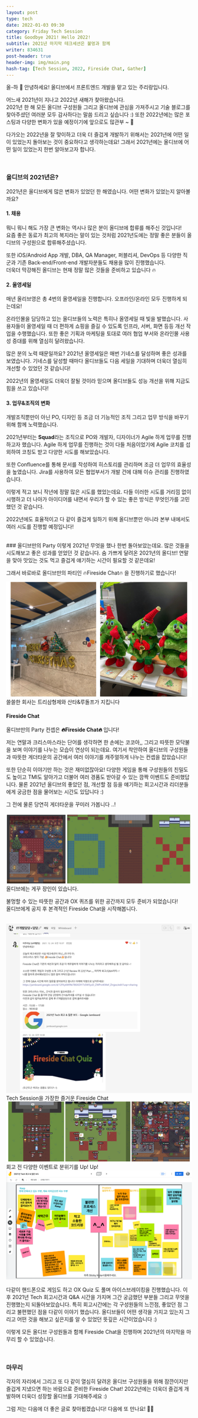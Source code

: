 ```yaml
---
layout: post
type: tech
date: 2022-01-03 09:30
category: Friday Tech Session
title: Goodbye 2021! Hello 2022!
subtitle: 2021년 마지막 테크세션은 불멍과 함께
writer: 834631
post-header: true
header-img: img/main.png
hash-tag: [Tech Session, 2022, Fireside Chat, Gather]
---
```


올-하 💚 안녕하세요! 올디브에서 프론트엔드 개발을 맡고 있는 주리랑입니다. 

어느새 2021년이 지나고 2022년 새해가 찾아왔습니다.<br/>
2021년 한 해 모든 올디브 구성원들 그리고 올디브에 관심을 가져주시고 기술 블로그를 찾아주셨던 여러분 모두 감사하다는 말씀 드리고 싶습니다 :)
또한 2022년에는 많은 포스팅과 다양한 변화가 있을 예정이기에 앞으로도 많관부 ~ 💚


다가오는 2022년을 잘 맞이하고 더욱 더 즐겁게 개발하기 위해서는 2021년에 어떤 일이 있었는지 돌아보는 것이 중요하다고 생각하는데요!
그래서 2021년에는 올디브에 어떤 일이 있었는지 한번 알아보고자 합니다. 

<br/>

### 올디브의 2021년은?
2021년은 올디브에게 많은 변화가 있었던 한 해였습니다. 어떤 변화가 있었는지 알아볼까요?
<br/>
#### 1. 채용
뭐니 뭐니 해도 가장 큰 변화는 역시나 많은 분이 올디브에 합류를 해주신 것입니다!
<br/>요즘 좋은 동료가 최고의 복지라는 말이 있는 것처럼 2021년도에는 정말 좋은 분들이 올디브의 구성원으로 합류해주셨습니다.

또한 iOS/Android App 개발, DBA, QA Manager, 퍼블리셔, DevOps 등 다양한 직군과 기존 Back-end/Front-end 개발자분들도 채용을 많이 진행했습니다.
<br/>더욱더 막강해진 올디브는 현재 정말 많은 것들을 준비하고 있습니다 🔥 


#### 2. 올영세일 
매년 올리브영은 총 4번의 올영세일을 진행합니다. 오프라인/온라인 모두 진행하게 되는데요!

온라인몰을 담당하고 있는 올디브들의 노력은 특히나 올영세일 때 빛을 발했습니다. 사용자들이 올영세일 때 더 편하게 쇼핑을 즐길 수 있도록 인프라, 서버, 화면 등등 개선 작업을 수행했습니다. 또한 좋은 기획과 마케팅을 토대로 여러 협업 부서와 온라인몰 사용성 증대를 위해 열심히 달려왔습니다.

많은 분의 노력 때문일까요? 2021년 올영세일은 매번 기네스를 달성하며 좋은 성과를 보였습니다. 기네스를 달성할 때마다 올디브들도 다음 세일을 기대하며 더욱더 열심히 개선할 수 있었던 것 같습니다!

2022년의 올영세일도 더욱더 잘될 것이라 믿으며 올디브들도 성능 개선을 위해 지금도 힘을 쓰고 있습니다!

#### 3. 업무&조직의 변화
개발조직뿐만이 아닌 PO, 디자인 등 조금 더 기능적인 조직 그리고 업무 방식을 바꾸기 위해 함께 노력했습니다.

2021년부터는 <strong>Squad</strong>라는 조직으로 PO와 개발자, 디자이너가 Agile 하게 업무를 진행하고자 했습니다.
Agile 하게 업무를 진행하는 것이 다들 처음이었기에 Agile 코치를 섭외하여 코칭도 받고 다양한 시도를 해보았습니다.  

또한 Confluence를 통해 문서를 작성하여 히스토리를 관리하며 조금 더 업무의 효율성을 높였습니다. Jira를 사용하여 모든 협업부서가 개발 건에 대해 이슈 관리를 진행하였습니다.

이렇게 적고 보니 작년에 정말 많은 시도를 했었는데요. 다들 이러한 시도를 거리낌 없이 시행하고 더 나아가 아이디어를 내면서 우리가 할 수 있는 좋은 방식은 무엇인가를 고민했던 것 같습니다.

2022년에도 효율적이고 다 같이 즐겁게 일하기 위해 올디브뿐만 아니라 본부 내에서도 여러 시도를 진행할 예정입니다!

<br/>
### 올디브만의 Party
이렇게 2021년 무엇을 했나 한번 돌아보았는데요. 많은 것들을 시도해보고 좋은 성과를 얻었던 것 같습니다. 숨 가쁘게 달려온 2021년의 올디브! 연말을 맞아 맛있는 것도 먹고 즐겁게 얘기하는 시간이 필요할 것 같은데요!

그래서 바로바로 올디브만의 파티인 🔥Fireside Chat🔥 을 진행하기로 했습니다!

<img src="img/02.png" />
<figcaption>쓸쓸한 회사는 트리삼형제와 산타&루돌프가 지킵니다</figcaption>

#### Fireside Chat
올디브만의 Party 컨셉은 <strong>🔥Fireside Chat🔥 </strong>입니다!

저는 연말과 크리스마스라는 단어를 생각하면 한 손에는 코코아,, 그리고 따뜻한 모닥불을 보며 이야기를 나누는 모습이 연상이 되는데요.
여기서 착안하여 올디브의 구성원들과 따뜻한 게더타운의 공간에서 여러 이야기를 캐주얼하게 나누는 컨셉을 잡았습니다!

또한 단순히 이야기만 하는 것은 재미없잖아요! 다양한 게임을 통해 구성원들의 친밀도도 높이고 TMI도 알아가고 더불어 여러 경품도 받아갈 수 있는 깜짝 이벤트도 준비했답니다. 
물론 2021년 올디브의 좋았던 점, 개선할 점 등을 얘기하는 회고시간과 리더분들에게 궁금한 점을 물어보는 시간도 있답니다 :)

그 전에 물론 당연히 게더타운을 꾸미러 가봅니다 ..! 

<img src="img/03.png" />
<figcaption>올디브에는 게꾸 장인이 있습니다.</figcaption>

불멍할 수 있는 따뜻한 공간과 OX 퀴즈를 위한 공간까지 모두 준비가 되었습니다!<br/>
올디브에게 공지 후 본격적인 Fireside Chat을 시작해봅니다.

<br/>

<img src="img/06.png" />
<figcaption>Tech Session을 가장한 즐거운 Fireside Chat</figcaption>

<img src="img/04.png" />
<figcaption>회고 전 다양한 이벤트로 분위기를 Up! Up!</figcaption>
<img src="img/05.png" />

<br/>

다같이 핸드폰으로 게임도 하고 OX Quiz 도 풀며 아이스브레이킹을 진행했습니다. 이후 2021년 Tech 회고시간과 Q&A 시간을 가지며 그간 궁금했던 부분들 그리고 무엇을 진행했는지 되돌아보았습니다.
특히 회고시간에는 각 구성원들의 느낀점, 좋았던 점 그리고 불편했던 점을 다같이 이야기 했습니다. 올디브들이 어떤 생각을 가지고 있는지 그리고 어떤 것을 해보고 싶은지를 알 수 있었던 뜻깊은 시간이었습니다 :)

이렇게 모든 올디브 구성원들과 함께 Fireside Chat을 진행하며 2021년의 마지막을 마무리 할 수 있었습니다.

<br/>

### 마무리
각자의 자리에서 그리고 또 다 같이 열심히 달려온 올디브 구성원들을 위해 잠깐이지만 즐겁게 지냈으면 하는 바람으로 준비한 Fireside Chat! 2022년에는 더욱더 즐겁게 개발하며 더욱더 성장할 올디브를 기대해주세요 :)

그럼 저는 다음에 더 좋은 글로 찾아뵙겠습니다! 다음에 또 만나요! 💚💚